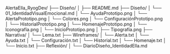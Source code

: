 AlertaElla_RyogDev/
├── Diseño/
│   ├── README.md
├── Diseño/
│   └── 01_IdentidadVisualEmocional.md
│   └── AyudaPrototipo.png
│   └── AlertaPrototipo.png
│   └── Colores.png
│   └── ConfiguraciónPrototipo.png
│   └── HistorialPrototipo.png
│   └── HomenajePrototipo.png
│   └── Iconografía.png
│   └── InicioPrototipo.png
│   ├── Tipografía.png
├── Narrativa/
│   └── Lema.txt
├── Wireframes/
│   └── Alerta.txt
│   └── Ayuda.txt
│   └── Configuración.txt
│   └── Historial.txt
│   └── Homenaje.txt
│   └── Inicio.txt
├── Reflexión/
│   └── DiarioDiseño_IdentidadElla.md

